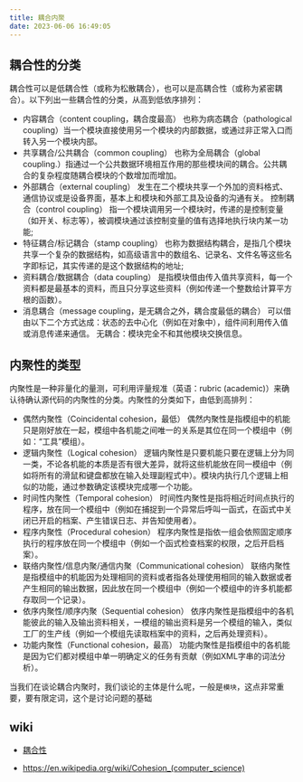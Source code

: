 ```yaml
---
title: 耦合内聚
date: 2023-06-06 16:49:05
---
```


## 耦合性的分类

耦合性可以是低耦合性（或称为松散耦合），也可以是高耦合性（或称为紧密耦合）。以下列出一些耦合性的分类，从高到低依序排列：

- 内容耦合（content coupling，耦合度最高）
也称为病态耦合（pathological coupling）当一个模块直接使用另一个模块的内部数据，或通过非正常入口而转入另一个模块内部。
- 共享耦合/公共耦合（common coupling）
也称为全局耦合（global coupling.）指通过一个公共数据环境相互作用的那些模块间的耦合。公共耦合的复杂程度随耦合模块的个数增加而增加。
- 外部耦合（external coupling）
发生在二个模块共享一个外加的资料格式、通信协议或是设备界面，基本上和模块和外部工具及设备的沟通有关。
控制耦合（control coupling）
指一个模块调用另一个模块时，传递的是控制变量（如开关、标志等），被调模块通过该控制变量的值有选择地执行块内某一功能;
- 特征耦合/标记耦合（stamp coupling）
也称为数据结构耦合，是指几个模块共享一个复杂的数据结构，如高级语言中的数组名、记录名、文件名等这些名字即标记，其实传递的是这个数据结构的地址;
- 资料耦合/数据耦合（data coupling）
是指模块借由传入值共享资料，每一个资料都是最基本的资料，而且只分享这些资料（例如传递一个整数给计算平方根的函数）。
- 消息耦合（message coupling，是无耦合之外，耦合度最低的耦合）
可以借由以下二个方式达成：状态的去中心化（例如在对象中），组件间利用传入值或消息传递来通信。
无耦合：模块完全不和其他模块交换信息。


## 内聚性的类型
内聚性是一种非量化的量测，可利用评量规准（英语：rubric (academic)）来确认待确认源代码的内聚性的分类。内聚性的分类如下，由低到高排列：

- 偶然内聚性（Coincidental cohesion，最低）
偶然内聚性是指模组中的机能只是刚好放在一起，模组中各机能之间唯一的关系是其位在同一个模组中（例如：“工具”模组）。
- 逻辑内聚性（Logical cohesion）
逻辑内聚性是只要机能只要在逻辑上分为同一类，不论各机能的本质是否有很大差异，就将这些机能放在同一模组中（例如将所有的滑鼠和键盘都放在输入处理副程式中）。模块内执行几个逻辑上相似的功能，通过参数确定该模块完成哪一个功能。
- 时间性内聚性（Temporal cohesion）
时间性内聚性是指将相近时间点执行的程序，放在同一个模组中（例如在捕捉到一个异常后呼叫一函式，在函式中关闭已开启的档案、产生错误日志、并告知使用者）。
- 程序内聚性（Procedural cohesion）
程序内聚性是指依一组会依照固定顺序执行的程序放在同一个模组中（例如一个函式检查档案的权限，之后开启档案）。
- 联络内聚性/信息内聚/通信内聚（Communicational cohesion）
联络内聚性是指模组中的机能因为处理相同的资料或者指各处理使用相同的输入数据或者产生相同的输出数据，因此放在同一个模组中（例如一个模组中的许多机能都存取同一个记录）。
- 依序内聚性/顺序内聚（Sequential cohesion）
依序内聚性是指模组中的各机能彼此的输入及输出资料相关，一模组的输出资料是另一个模组的输入，类似工厂的生产线（例如一个模组先读取档案中的资料，之后再处理资料）。
- 功能内聚性（Functional cohesion，最高）
功能内聚性是指模组中的各机能是因为它们都对模组中单一明确定义的任务有贡献（例如XML字串的词法分析）。


当我们在谈论耦合内聚时，我们谈论的主体是什么呢，一般是`模块`，这点非常重要，要有限定词，这个是讨论问题的基础

## wiki
- [耦合性](https://zh.wikipedia.org/wiki/%E8%80%A6%E5%90%88%E6%80%A7_(%E8%A8%88%E7%AE%97%E6%A9%9F%E7%A7%91%E5%AD%B8)) 

- https://en.wikipedia.org/wiki/Cohesion_(computer_science)